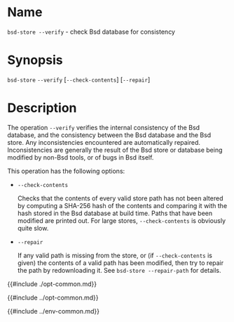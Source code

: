# Name

`bsd-store --verify` - check Bsd database for consistency

# Synopsis

`bsd-store` `--verify` [`--check-contents`] [`--repair`]

# Description

The operation `--verify` verifies the internal consistency of the Bsd
database, and the consistency between the Bsd database and the Bsd
store. Any inconsistencies encountered are automatically repaired.
Inconsistencies are generally the result of the Bsd store or database
being modified by non-Bsd tools, or of bugs in Bsd itself.

This operation has the following options:

- `--check-contents`

  Checks that the contents of every valid store path has not been
  altered by computing a SHA-256 hash of the contents and comparing it
  with the hash stored in the Bsd database at build time. Paths that
  have been modified are printed out. For large stores,
  `--check-contents` is obviously quite slow.

- `--repair`

  If any valid path is missing from the store, or (if
  `--check-contents` is given) the contents of a valid path has been
  modified, then try to repair the path by redownloading it. See
  `bsd-store --repair-path` for details.

{{#include ./opt-common.md}}

{{#include ../opt-common.md}}

{{#include ../env-common.md}}
